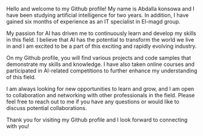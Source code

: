 Hello and welcome to my Github profile! My name is Abdalla konsowa and I have been studying artificial intelligence for two years. In addition, I have gained six months of experience as an IT specialist in El-magd group. 

My passion for AI has driven me to continuously learn and develop my skills in this field. I believe that AI has the potential to transform the world we live in and I am excited to be a part of this exciting and rapidly evolving industry.

On my Github profile, you will find various projects and code samples that demonstrate my skills and knowledge. I have also taken online courses and participated in AI-related competitions to further enhance my understanding of this field.

I am always looking for new opportunities to learn and grow, and I am open to collaboration and networking with other professionals in the field. Please feel free to reach out to me if you have any questions or would like to discuss potential collaborations.

Thank you for visiting my Github profile and I look forward to connecting with you!
